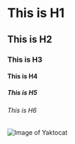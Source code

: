 # This is H1
## This is H2
### This is H3
#### This is H4
##### This is H5
###### This is H6


![Image of Yaktocat](https://octodex.github.com/images/yaktocat.png)
